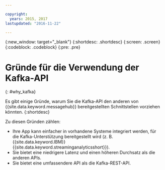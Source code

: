 ```yaml
---

copyright:
  years: 2015, 2017
lastupdated: "2016-11-22"

---
```


{:new_window: target="_blank"}
{:shortdesc: .shortdesc}
{:screen: .screen}
{:codeblock: .codeblock}
{:pre: .pre}

# Gründe für die Verwendung der Kafka-API
{: #why_kafka}

Es gibt einige Gründe, warum Sie die Kafka-API den anderen von {{site.data.keyword.messagehub}} bereitgestellten Schnittstellen vorziehen könnten. 
{:shortdesc}

Zu diesen Gründen zählen:

* Ihre App kann einfacher in vorhandene Systeme integriert werden, für die Kafka-Unterstützung bereitgestellt wird (z. B. {{site.data.keyword.IBM}} {{site.data.keyword.streaminganalyticsshort}}).
* Sie bietet eine niedrigere Latenz und einen höheren Durchsatz als die anderen APIs.
* Sie bietet eine umfassendere API als die Kafka-REST-API.
